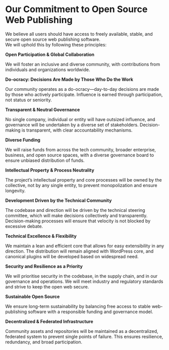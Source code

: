 # Our Commitment to Open Source Web Publishing

We believe all users should have access to freely available, stable, and secure open source web publishing software.  
We will uphold this by following these principles:

**Open Participation & Global Collaboration**

We will foster an inclusive and diverse community, with contributions from individuals and organizations worldwide.

**Do-ocracy: Decisions Are Made by Those Who Do the Work**

Our community operates as a do-ocracy—day-to-day decisions are made by those who actively participate. Influence is earned through participation, not status or seniority.

**Transparent & Neutral Governance**

No single company, individual or entity will have outsized influence, and governance will be undertaken by a diverse set of stakeholders. Decision-making is transparent, with clear accountability mechanisms.

**Diverse Funding**

We will raise funds from across the tech community, broader enterprise, business, and open source spaces, with a diverse governance board to ensure unbiased distribution of funds.

**Intellectual Property & Process Neutrality**

The project’s intellectual property and core processes will be owned by the collective, not by any single entity, to prevent monopolization and ensure longevity.

**Development Driven by the Technical Community**

The codebase and direction will be driven by the technical steering committee, which will make decisions collectively and transparently. Decision-making processes will ensure that velocity is not blocked by excessive debate.

**Technical Excellence & Flexibility**

We maintain a lean and efficient core that allows for easy extensibility in any direction.  The distribution will remain aligned with WordPress core, and canonical plugins will be developed based on widespread need.

**Security and Resilience as a Priority**

We will prioritise security in the codebase, in the supply chain, and in our governance and operations. We will meet industry and regulatory standards and strive to keep the open web secure.

**Sustainable Open Source**

We ensure long-term sustainability by balancing free access to stable web-publishing software  with a responsible funding and governance model.


**Decentralized & Federated Infrastructure**

Community assets and repositories will be maintained as a decentralized, federated system to prevent single points of failure. This ensures resilience, redundancy, and broad participation.
